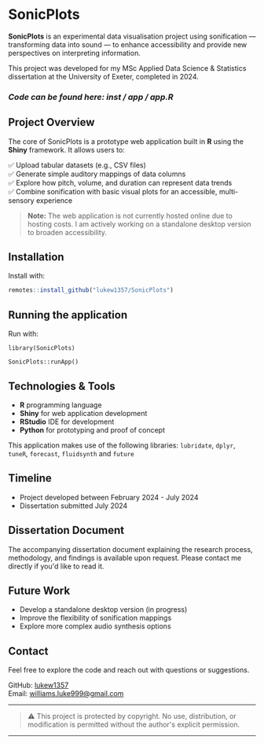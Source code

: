 # SonicPlots

**SonicPlots** is an experimental data visualisation project using sonification — transforming data into sound — to enhance accessibility and provide new perspectives on interpreting information.

This project was developed for my MSc Applied Data Science & Statistics dissertation at the University of Exeter, completed in 2024.

### ***Code can be found here:  inst / app / app.R***

## Project Overview

The core of SonicPlots is a prototype web application built in **R** using the **Shiny** framework. It allows users to:

✅ Upload tabular datasets (e.g., CSV files)  
✅ Generate simple auditory mappings of data columns  
✅ Explore how pitch, volume, and duration can represent data trends  
✅ Combine sonification with basic visual plots for an accessible, multi-sensory experience  

> **Note:** The web application is not currently hosted online due to hosting costs. I am actively working on a standalone desktop version to broaden accessibility.

## Installation

Install with:
``` r
remotes::install_github("lukew1357/SonicPlots")
```

## Running the application

Run with:
```{r}
library(SonicPlots)

SonicPlots::runApp()
```

## Technologies & Tools

- **R** programming language
- **Shiny** for web application development
- **RStudio** IDE for development
- **Python** for prototyping and proof of concept

This application makes use of the following libraries: `lubridate`, `dplyr`, `tuneR`, `forecast`, `fluidsynth` and `future`

## Timeline

- Project developed between February 2024 - July 2024  
- Dissertation submitted July 2024  

## Dissertation Document

The accompanying dissertation document explaining the research process, methodology, and findings is available upon request. Please contact me directly if you'd like to read it.

## Future Work

- Develop a standalone desktop version (in progress)  
- Improve the flexibility of sonification mappings  
- Explore more complex audio synthesis options  

## Contact

Feel free to explore the code and reach out with questions or suggestions.

GitHub: [lukew1357](https://github.com/lukew1357)  
Email: williams.luke999@gmail.com

---

> ⚠️ This project is protected by copyright. No use, distribution, or modification is permitted without the author's explicit permission.

---
